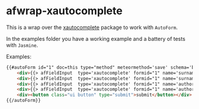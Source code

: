 afwrap-xautocomplete
====================

This is a wrap over the [xautocomplete](https://github.com/miguelalarcos/xautocomplete.git) package to work with ```AutoForm```.

In the examples folder you have a working example and a battery of tests with ```Jasmine```.

Examples:

```html
{{#autoForm id="1" doc=this type="method" meteormethod='save' schema='bookSchema'}}
    <div>{{> afFieldInput  type='xautocomplete' formid="1" name='surname' call='authors' valuefunction='valueAuthors' renderfunction='renderAuthors'}}</div>
    <div>{{> afFieldInput  type='xautocomplete' formid="1" name='surnames' call='authors' xmultiple='true' valuefunction='valueAuthors' renderfunction='renderAuthors'}}</div>
    <div>{{> afFieldInput  type='xautocomplete' formid="1" name='authorId' call='authors' reference='authors' valuefunction='valueAuthors' renderfunction='renderAuthors'}}</div>
    <div>{{> afFieldInput  type='xautocomplete' formid="1" name='authorsId' call='authors' xmultiple='true' reference='authors' valuefunction='valueAuthors' renderfunction='renderAuthors'}}</div>
    <div><button class="ui button" type="submit">submit</button></div>
{{/autoForm}}
```